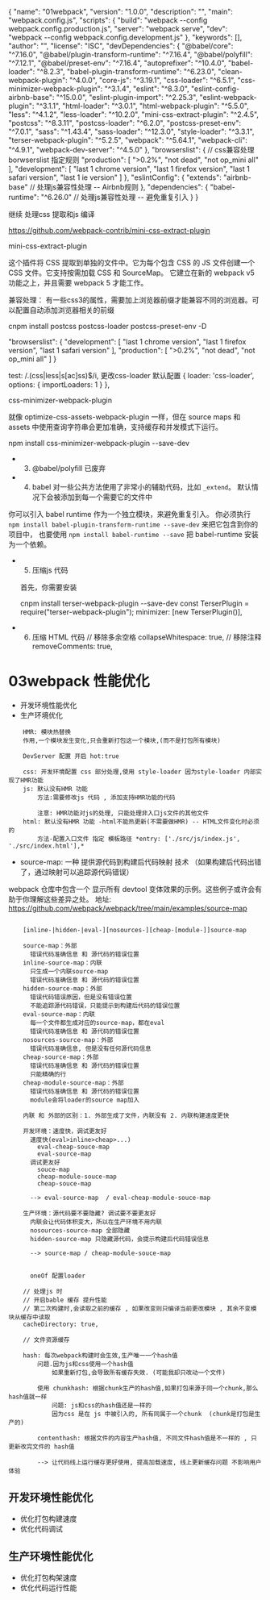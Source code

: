 {
    "name": "01webpack",
    "version": "1.0.0",
    "description": "",
    "main": "webpack.config.js",
    "scripts": {
        "build": "webpack --config webpack.config.production.js",
        "server": "webpack serve",
        "dev": "webpack --config webpack.config.development.js"
    },
    "keywords": [],
    "author": "",
    "license": "ISC",
    "devDependencies": {
        "@babel/core": "^7.16.0",
        "@babel/plugin-transform-runtime": "^7.16.4",
        "@babel/polyfill": "^7.12.1",
        "@babel/preset-env": "^7.16.4",
        "autoprefixer": "^10.4.0",
        "babel-loader": "^8.2.3",
        "babel-plugin-transform-runtime": "^6.23.0",
        "clean-webpack-plugin": "^4.0.0",
        "core-js": "^3.19.1",
        "css-loader": "^6.5.1",
        "css-minimizer-webpack-plugin": "^3.1.4",
        "eslint": "^8.3.0",
        "eslint-config-airbnb-base": "^15.0.0",
        "eslint-plugin-import": "^2.25.3",
        "eslint-webpack-plugin": "^3.1.1",
        "html-loader": "^3.0.1",
        "html-webpack-plugin": "^5.5.0",
        "less": "^4.1.2",
        "less-loader": "^10.2.0",
        "mini-css-extract-plugin": "^2.4.5",
        "postcss": "^8.3.11",
        "postcss-loader": "^6.2.0",
        "postcss-preset-env": "^7.0.1",
        "sass": "^1.43.4",
        "sass-loader": "^12.3.0",
        "style-loader": "^3.3.1",
        "terser-webpack-plugin": "^5.2.5",
        "webpack": "^5.64.1",
        "webpack-cli": "^4.9.1",
        "webpack-dev-server": "^4.5.0"
    },
    "browserslist": {       // css兼容处理 borwserslist 指定规则
        "production": [
            ">0.2%",
            "not dead",
            "not op_mini all"
        ],
        "development": [
            "last 1 chrome version",
            "last 1 firefox version",
            "last 1 safari version",
            "last 1 ie version"
        ]
    },
    "eslintConfig": {
        "extends": "airbnb-base"  // 处理js兼容性处理 -- Airbnb规则
    },
    "dependencies": {
        "babel-runtime": "^6.26.0"  // 处理js兼容性处理 -- 避免重复引入
    }
}


继续 处理css 提取和js 编译

https://github.com/webpack-contrib/mini-css-extract-plugin

mini-css-extract-plugin

这个插件将 CSS 提取到单独的文件中。它为每个包含 CSS 的 JS 文件创建一个 CSS 文件。它支持按需加载 CSS 和 SourceMap。
它建立在新的 webpack v5 功能之上，并且需要 webpack 5 才能工作。


兼容处理：
有一些css3的属性，需要加上浏览器前缀才能兼容不同的浏览器。可以配置自动添加浏览器相关的前缀

cnpm install postcss postcss-loader postcss-preset-env -D

"browserslist": {
  "development": [
    "last 1 chrome version",
    "last 1 firefox version",
    "last 1 safari version"
  ],
  "production": [
    ">0.2%",
    "not dead",
    "not op_mini all"
  ]
}

<!-- 自动处理前缀 - postcss-loader  样式资源集中处理-->
test: /\.(css|less|s[ac]ss)$/i,
更改css-loader 默认配置
{ loader: 'css-loader', options: { importLoaders: 1 } },

<!-- 压缩css -->
css-minimizer-webpack-plugin

就像 optimize-css-assets-webpack-plugin 一样，但在 source maps 和 assets 中使用查询字符串会更加准确，支持缓存和并发模式下运行。

npm install css-minimizer-webpack-plugin --save-dev


* 3. @babel/polyfill   已废弃

* 4. babel 对一些公共方法使用了非常小的辅助代码，比如 `_extend`。 默认情况下会被添加到每一个需要它的文件中

你可以引入 babel runtime 作为一个独立模块，来避免重复引入。
你必须执行 `npm install babel-plugin-transform-runtime --save-dev` 来把它包含到你的项目中，
也要使用 `npm install babel-runtime --save` 把 babel-runtime 安装为一个依赖。

* 5. 压缩js 代码

    首先，你需要安装

    cnpm install terser-webpack-plugin --save-dev
    const TerserPlugin = require("terser-webpack-plugin");
    minimizer: [new TerserPlugin()],

* 6. 压缩 HTML 代码
    // 移除多余空格
    collapseWhitespace: true,
    // 移除注释
    removeComments: true,


# 03webpack 性能优化

* 开发环境性能优化
* 生产环境优化


```
    HMR: 模块热替换
    作用,一个模块发生变化,只会重新打包这一个模块,(而不是打包所有模块)

    DevServer 配置 开启 hot:true

    css: 开发环境配置 css 部分处理,使用 style-loader 因为style-loader 内部实现了HMR功能
    js: 默认没有HMR 功能
        方法:需要修改js 代码 , 添加支持HMR功能的代码

        注意: HMR功能对js的处理, 只能处理非入口js文件的其他文件
    html: 默认没有HMR 功能 -html不能热更新(不需要做HMR) -- HTML文件变化时必须的
        方法-配置入口文件 指定 模板路径 *entry: ['./src/js/index.js', './src/index.html'],*

```

*  source-map: 一种 提供源代码到构建后代码映射 技术 （如果构建后代码出错了，通过映射可以追踪源代码错误）

webpack 仓库中包含一个 显示所有 devtool 变体效果的示例。这些例子或许会有助于你理解这些差异之处。
地址: https://github.com/webpack/webpack/tree/main/examples/source-map

```

    [inline-|hidden-|eval-][nosources-][cheap-[module-]]source-map

    source-map：外部
      错误代码准确信息 和 源代码的错误位置
    inline-source-map：内联
      只生成一个内联source-map
      错误代码准确信息 和 源代码的错误位置
    hidden-source-map：外部
      错误代码错误原因，但是没有错误位置
      不能追踪源代码错误，只能提示到构建后代码的错误位置
    eval-source-map：内联
      每一个文件都生成对应的source-map，都在eval
      错误代码准确信息 和 源代码的错误位置
    nosources-source-map：外部
      错误代码准确信息, 但是没有任何源代码信息
    cheap-source-map：外部
      错误代码准确信息 和 源代码的错误位置
      只能精确的行
    cheap-module-source-map：外部
      错误代码准确信息 和 源代码的错误位置
      module会将loader的source map加入

    内联 和 外部的区别：1. 外部生成了文件，内联没有 2. 内联构建速度更快

    开发环境：速度快，调试更友好
      速度快(eval>inline>cheap>...)
        eval-cheap-souce-map
        eval-source-map
      调试更友好
        souce-map
        cheap-module-souce-map
        cheap-souce-map

      --> eval-source-map  / eval-cheap-module-souce-map

    生产环境：源代码要不要隐藏? 调试要不要更友好
      内联会让代码体积变大，所以在生产环境不用内联
      nosources-source-map 全部隐藏
      hidden-source-map 只隐藏源代码，会提示构建后代码错误信息

      --> source-map / cheap-module-souce-map


      oneOf 配置loader 

    // 处理js 时
    // 开启bable 缓存 提升性能
    // 第二次构建时,会读取之前的缓存 , 如果改变则只编译当前更改模块 , 其余不变模块从缓存中读取
    cacheDirectory: true,

    // 文件资源缓存

    hash: 每次webpack构建时会生效,生产唯一一个hash值
        问题.因为js和css使用一个hash值
            如果重新打包,会导致所有缓存失效. (可能我却只改动一个文件)

        使用 chunkhash: 根据chunk生产的hash值,如果打包来源于同一个chunk,那么hash值就一样
            问题: js和css的hash值还是一样的
            因为css 是在 js 中被引入的, 所有同属于一个chunk  (chunk是打包是生产的) 
        
        contenthash: 根据文件的内容生产hash值, 不同文件hash值是不一样的 , 只更新改完文件的 hash值

        --> 让代码线上运行缓存更好使用, 提高加载速度, 线上更新缓存问题 不影响用户体验
```


## 开发环境性能优化
* 优化打包构建速度
* 优化代码调试

## 生产环境性能优化
* 优化打包构架速度
* 优化代码运行性能


